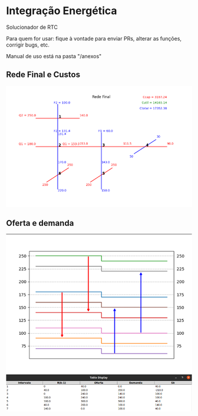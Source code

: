 # Integração Energética
Solucionador de RTC

Para quem for usar: fique à vontade para enviar PRs, alterar as funções, corrigir bugs, etc. 

Manual de uso está na pasta "/anexos"

## Rede Final e Custos

<img src="anexos/rede.png" width="600"/>

## Oferta e demanda

<img src="anexos/grafico.png" width="600"/>
<img src="anexos/oferta_demanda.png" width="600"/>